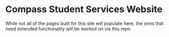 # Compass Student Services Website
While not all of the pages built for this site will populate here, the ones that need extended functionality will be worked on via this repo
